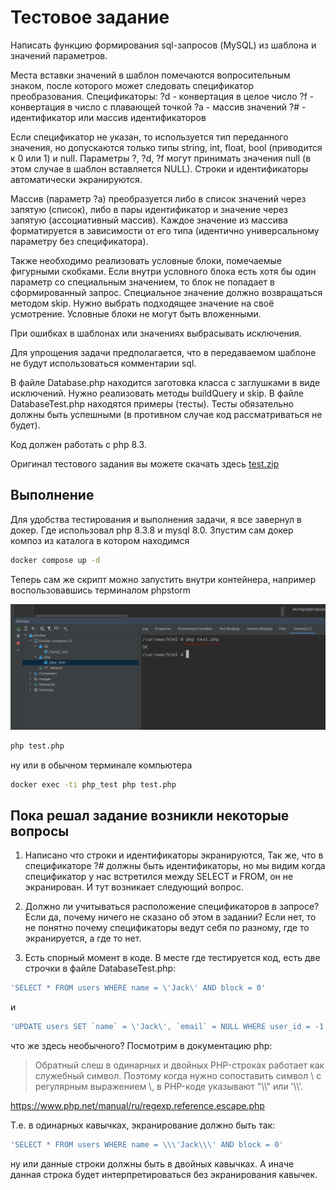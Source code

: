 # Тестовое задание

Написать функцию формирования sql-запросов (MySQL) из шаблона и значений параметров.

Места вставки значений в шаблон помечаются вопросительным знаком, после которого может следовать спецификатор преобразования.
Спецификаторы:
?d - конвертация в целое число
?f - конвертация в число с плавающей точкой
?a - массив значений
?# - идентификатор или массив идентификаторов

Если спецификатор не указан, то используется тип переданного значения, но допускаются только типы string, int, float, bool (приводится к 0 или 1) и null.
Параметры ?, ?d, ?f могут принимать значения null (в этом случае в шаблон вставляется NULL).
Строки и идентификаторы автоматически экранируются.

Массив (параметр ?a) преобразуется либо в список значений через запятую (список), либо в пары идентификатор и значение через запятую (ассоциативный массив).
Каждое значение из массива форматируется в зависимости от его типа (идентично универсальному параметру без спецификатора).

Также необходимо реализовать условные блоки, помечаемые фигурными скобками.
Если внутри условного блока есть хотя бы один параметр со специальным значением, то блок не попадает в сформированный запрос.
Специальное значение должно возвращаться методом skip. Нужно выбрать подходящее значение на своё усмотрение.
Условные блоки не могут быть вложенными.

При ошибках в шаблонах или значениях выбрасывать исключения.

Для упрощения задачи предполагается, что в передаваемом шаблоне не будут использоваться комментарии sql.

В файле Database.php находится заготовка класса с заглушками в виде исключений. Нужно реализовать методы buildQuery и skip.
В файле DatabaseTest.php находятся примеры (тесты). Тесты обязательно должны быть успешными (в противном случае код рассматриваться не будет).

Код должен работать с php 8.3.

Оригинал тестового задания вы можете скачать здесь [test.zip](test.zip)

## Выполнение

Для удобства тестирования и выполнения задачи, я все завернул в докер. Где использовал php 8.3.8 и mysql 8.0.
Зпустим сам докер композ из каталога в котором находимся
```bash
docker compose up -d
```
Теперь сам же скрипт можно запустить внутри контейнера, например воспользовавшись терминалом phpstorm 

![Скрин](images/screen.png)

```bash
php test.php
```
ну или в обычном терминале компьютера
```bash
docker exec -ti php_test php test.php
```

## Пока решал задание возникли некоторые вопросы

1. Написано что строки и идентификаторы экранируются, Так же, что в спецификаторе ?# должны быть идентификаторы, но мы видим когда спецификатор у нас встретился между SELECT и FROM, он не экранирован. И тут возникает следующий вопрос.

2. Должно ли учитываться расположение спецификаторов в запросе? Если да, почему ничего не сказано об этом в задании? Если нет, то не понятно почему спецификаторы ведут себя по разному, где то экранируется, а где то нет.

3. Есть спорный момент в коде. В месте где тестируется код, есть две строчки в файле DatabaseTest.php:

```php
'SELECT * FROM users WHERE name = \'Jack\' AND block = 0'
```
и
```php
'UPDATE users SET `name` = \'Jack\', `email` = NULL WHERE user_id = -1'
```
что же здесь необычного? Посмотрим в документацию php:
> Обратный слеш в одинарных и двойных PHP-строках работает как служебный символ. Поэтому когда нужно сопоставить символ \ с регулярным выражением \\, в PHP-коде указывают "\\\\" или '\\\\'.

<https://www.php.net/manual/ru/regexp.reference.escape.php>

Т.е. в одинарных кавычках, экранирование должно быть так:
```php
'SELECT * FROM users WHERE name = \\\'Jack\\\' AND block = 0'
```
ну или данные строки должны быть в двойных кавычках. А иначе данная строка будет интерпретироваться без экранирования кавычек.

